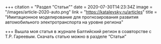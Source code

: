 +++
citation = "Раздел \"Статьи\""
date = 2020-07-30T14:23:34Z
image = "/images/article-2020-auto.png"
link = "https://katalevsky.ru/articles"
title = "Имитационное моделирование для прогнозирования развития автомобильного электротранспорта на уровне региона"

+++
Вышла моя статья в журнале Балтийский регион в соавторстве с Т.Р. Гареевым. Скачать статью можно в разделе “Статьи”